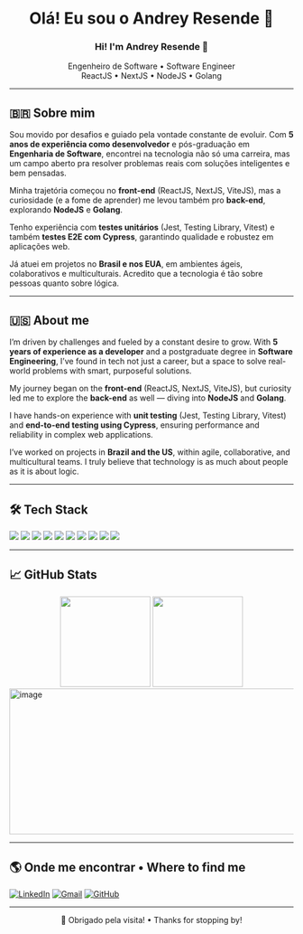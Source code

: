 <h1 align="center">Olá! Eu sou o Andrey Resende 👋</h1>
<h3 align="center">Hi! I'm Andrey Resende 👋</h3>

<p align="center">
  Engenheiro de Software • Software Engineer <br/>
  ReactJS • NextJS • NodeJS • Golang
</p>

---

## 🇧🇷 Sobre mim

Sou movido por desafios e guiado pela vontade constante de evoluir. Com **5 anos de experiência como desenvolvedor** e pós-graduação em **Engenharia de Software**, encontrei na tecnologia não só uma carreira, mas um campo aberto pra resolver problemas reais com soluções inteligentes e bem pensadas.

Minha trajetória começou no **front-end** (ReactJS, NextJS, ViteJS), mas a curiosidade (e a fome de aprender) me levou também pro **back-end**, explorando **NodeJS** e **Golang**.

Tenho experiência com **testes unitários** (Jest, Testing Library, Vitest) e também **testes E2E com Cypress**, garantindo qualidade e robustez em aplicações web.

Já atuei em projetos no **Brasil e nos EUA**, em ambientes ágeis, colaborativos e multiculturais. Acredito que a tecnologia é tão sobre pessoas quanto sobre lógica.

---

## 🇺🇸 About me

I’m driven by challenges and fueled by a constant desire to grow. With **5 years of experience as a developer** and a postgraduate degree in **Software Engineering**, I’ve found in tech not just a career, but a space to solve real-world problems with smart, purposeful solutions.

My journey began on the **front-end** (ReactJS, NextJS, ViteJS), but curiosity led me to explore the **back-end** as well — diving into **NodeJS** and **Golang**.

I have hands-on experience with **unit testing** (Jest, Testing Library, Vitest) and **end-to-end testing using Cypress**, ensuring performance and reliability in complex web applications.

I’ve worked on projects in **Brazil and the US**, within agile, collaborative, and multicultural teams. I truly believe that technology is as much about people as it is about logic.

---

## 🛠️ Tech Stack

<div>
  <img src="https://img.shields.io/badge/React-20232A?style=flat&logo=react&logoColor=61DAFB" />
  <img src="https://img.shields.io/badge/Next.js-000000?style=flat&logo=nextdotjs&logoColor=white" />
  <img src="https://img.shields.io/badge/Vite-646CFF?style=flat&logo=vite&logoColor=white" />
  <img src="https://img.shields.io/badge/Node.js-339933?style=flat&logo=nodedotjs&logoColor=white" />
  <img src="https://img.shields.io/badge/Golang-00ADD8?style=flat&logo=go&logoColor=white" />
  <img src="https://img.shields.io/badge/TypeScript-3178C6?style=flat&logo=typescript&logoColor=white" />
  <img src="https://img.shields.io/badge/JavaScript-F7DF1E?style=flat&logo=javascript&logoColor=black" />
  <img src="https://img.shields.io/badge/Cypress-17202C?style=flat&logo=cypress&logoColor=white" />
  <img src="https://img.shields.io/badge/Jest-C21325?style=flat&logo=jest&logoColor=white" />
  <img src="https://img.shields.io/badge/Git-F05032?style=flat&logo=git&logoColor=white" />
</div>

---

## 📈 GitHub Stats

<div align="center">
  <img height="160em" src="https://github-readme-stats.vercel.app/api?username=ResendeAndrey&show_icons=true&theme=tokyonight" />
  <img height="160em" src="https://github-readme-stats.vercel.app/api/top-langs/?username=ResendeAndrey&layout=compact&theme=tokyonight" />
</div>

<img width="642" height="258" alt="image" src="https://github.com/user-attachments/assets/59b98551-5894-4d5f-bf9f-e0c5938661ad" />


---

## 🌎 Onde me encontrar • Where to find me

[![LinkedIn](https://img.shields.io/badge/-LinkedIn-blue?style=flat-square&logo=linkedin&logoColor=white)](https://www.linkedin.com/in/seu-usuario/)
[![Gmail](https://img.shields.io/badge/-resende.andrey@gmail.com-red?style=flat-square&logo=gmail&logoColor=white)](mailto:resende.andrey@gmail.com)
[![GitHub](https://img.shields.io/badge/-GitHub-181717?style=flat-square&logo=github&logoColor=white)](https://github.com/ResendeAndrey)

---

<p align="center">🚀 Obrigado pela visita! • Thanks for stopping by!</p>
